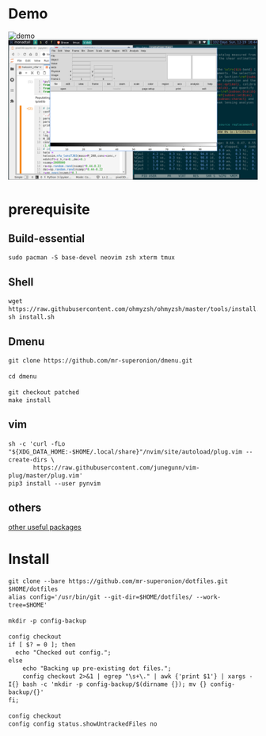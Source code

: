 # Demo
<img src="demo/remote_server.png" alt="demo" width="600">

<img src="demo/tilingwm.png" alt="demo" width="600">


# prerequisite

## Build-essential

```shell
sudo pacman -S base-devel neovim zsh xterm tmux
```

## Shell

```shell
wget https://raw.githubusercontent.com/ohmyzsh/ohmyzsh/master/tools/install.sh
sh install.sh
```

## Dmenu

```shell
git clone https://github.com/mr-superonion/dmenu.git

cd dmenu

git checkout patched
make install
```

## vim

```shell
sh -c 'curl -fLo "${XDG_DATA_HOME:-$HOME/.local/share}"/nvim/site/autoload/plug.vim --create-dirs \
       https://raw.githubusercontent.com/junegunn/vim-plug/master/plug.vim'
pip3 install --user pynvim
```

## others
[other useful packages](http://member.ipmu.jp/xiangchong.li/usefulpac)

# Install

```shell
git clone --bare https://github.com/mr-superonion/dotfiles.git $HOME/dotfiles
alias config='/usr/bin/git --git-dir=$HOME/dotfiles/ --work-tree=$HOME'

mkdir -p config-backup

config checkout
if [ $? = 0 ]; then
  echo "Checked out config.";
else
    echo "Backing up pre-existing dot files.";
    config checkout 2>&1 | egrep "\s+\." | awk {'print $1'} | xargs -I{} bash -c 'mkdir -p config-backup/$(dirname {}); mv {} config-backup/{}'
fi;

config checkout
config config status.showUntrackedFiles no
```


